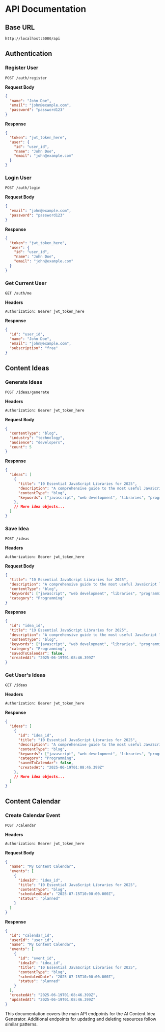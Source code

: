 # API Documentation

## Base URL

```
http://localhost:5000/api
```

## Authentication

### Register User

```
POST /auth/register
```

**Request Body**

```json
{
  "name": "John Doe",
  "email": "john@example.com",
  "password": "password123"
}
```

**Response**

```json
{
  "token": "jwt_token_here",
  "user": {
    "id": "user_id",
    "name": "John Doe",
    "email": "john@example.com"
  }
}
```

### Login User

```
POST /auth/login
```

**Request Body**

```json
{
  "email": "john@example.com",
  "password": "password123"
}
```

**Response**

```json
{
  "token": "jwt_token_here",
  "user": {
    "id": "user_id",
    "name": "John Doe",
    "email": "john@example.com"
  }
}
```

### Get Current User

```
GET /auth/me
```

**Headers**

```
Authorization: Bearer jwt_token_here
```

**Response**

```json
{
  "id": "user_id",
  "name": "John Doe",
  "email": "john@example.com",
  "subscription": "free"
}
```

## Content Ideas

### Generate Ideas

```
POST /ideas/generate
```

**Headers**

```
Authorization: Bearer jwt_token_here
```

**Request Body**

```json
{
  "contentType": "blog",
  "industry": "technology",
  "audience": "developers",
  "count": 5
}
```

**Response**

```json
{
  "ideas": [
    {
      "title": "10 Essential JavaScript Libraries for 2025",
      "description": "A comprehensive guide to the most useful JavaScript libraries that every developer should know about in 2025.",
      "contentType": "blog",
      "keywords": ["javascript", "web development", "libraries", "programming"]
    },
    // More idea objects...
  ]
}
```

### Save Idea

```
POST /ideas
```

**Headers**

```
Authorization: Bearer jwt_token_here
```

**Request Body**

```json
{
  "title": "10 Essential JavaScript Libraries for 2025",
  "description": "A comprehensive guide to the most useful JavaScript libraries that every developer should know about in 2025.",
  "contentType": "blog",
  "keywords": ["javascript", "web development", "libraries", "programming"],
  "category": "Programming"
}
```

**Response**

```json
{
  "id": "idea_id",
  "title": "10 Essential JavaScript Libraries for 2025",
  "description": "A comprehensive guide to the most useful JavaScript libraries that every developer should know about in 2025.",
  "contentType": "blog",
  "keywords": ["javascript", "web development", "libraries", "programming"],
  "category": "Programming",
  "savedToCalendar": false,
  "createdAt": "2025-06-19T01:08:46.399Z"
}
```

### Get User's Ideas

```
GET /ideas
```

**Headers**

```
Authorization: Bearer jwt_token_here
```

**Response**

```json
{
  "ideas": [
    {
      "id": "idea_id",
      "title": "10 Essential JavaScript Libraries for 2025",
      "description": "A comprehensive guide to the most useful JavaScript libraries that every developer should know about in 2025.",
      "contentType": "blog",
      "keywords": ["javascript", "web development", "libraries", "programming"],
      "category": "Programming",
      "savedToCalendar": false,
      "createdAt": "2025-06-19T01:08:46.399Z"
    },
    // More idea objects...
  ]
}
```

## Content Calendar

### Create Calendar Event

```
POST /calendar
```

**Headers**

```
Authorization: Bearer jwt_token_here
```

**Request Body**

```json
{
  "name": "My Content Calendar",
  "events": [
    {
      "ideaId": "idea_id",
      "title": "10 Essential JavaScript Libraries for 2025",
      "contentType": "blog",
      "scheduledDate": "2025-07-15T10:00:00.000Z",
      "status": "planned"
    }
  ]
}
```

**Response**

```json
{
  "id": "calendar_id",
  "userId": "user_id",
  "name": "My Content Calendar",
  "events": [
    {
      "id": "event_id",
      "ideaId": "idea_id",
      "title": "10 Essential JavaScript Libraries for 2025",
      "contentType": "blog",
      "scheduledDate": "2025-07-15T10:00:00.000Z",
      "status": "planned"
    }
  ],
  "createdAt": "2025-06-19T01:08:46.399Z",
  "updatedAt": "2025-06-19T01:08:46.399Z"
}
```

This documentation covers the main API endpoints for the AI Content Idea Generator. Additional endpoints for updating and deleting resources follow similar patterns.
